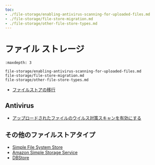 ```yaml
---
toc:
- ./file-storage/enabling-antivirus-scanning-for-uploaded-files.md
- ./file-storage/file-store-migration.md
- ./file-storage/other-file-store-types.md
---
```

# ファイル ストレージ

```{toctree}
:maxdepth: 3

file-storage/enabling-antivirus-scanning-for-uploaded-files.md
file-storage/file-store-migration.md
file-storage/other-file-store-types.md
```

-  [ファイルストアの移行](/system-administration/file-storage/file-store-migration.md)

<a name="configuring-advanced-file-system-store" />

## Antivirus

- [アップロードされたファイルのウイルス対策スキャンを有効にする](/system-administration/file-storage/enabling-antivirus-scanning-for-uploaded-files.md)

<a name="other-file-storage-topics" />

## その他のファイルストアタイプ

-  [Simple File System Store](/system-administration/file-storage/other-file-store-types/simple-file-system-store.md)
-  [Amazon Simple Storage Service](/system-administration/file-storage/other-file-store-types/amazon-s3-store.md)
-  [DBStore](/system-administration/file-storage/other-file-store-types/dbstore.md)
